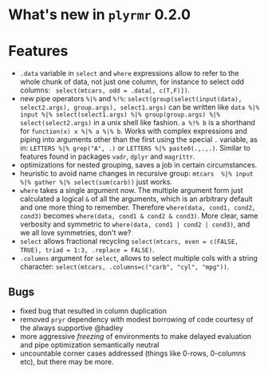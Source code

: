 # What's new in `plyrmr` 0.2.0

# Features
* `.data` variable in `select` and `where` expressions allow to refer to the whole chunk of data, not just one column, for instance to select odd columns: ` select(mtcars, odd = .data[, c(T,F)])`.
* new pipe operators `%|%` and `%!%`: `select(group(select(input(data), select2.args), group.args), select1.args)` can be written like `data %|% input %|% select(select1.args) %|% group(group.args) %|% select(select2.args)` in a unix shell like fashion. `a %!% b` is a shorthand for `function(x) x %|% a %|% b`.   Works with complex expressions and piping into arguments other than the first using the special `.` variable, as in: `LETTERS %|% grep("A", .)` or `LETTERS %|% paste0(.,.,.)`. Similar to features found in packages `vadr`, `dplyr` and `magrittr`.
* optimizations for nested grouping, saves a job in certain circumstances.
* heuristic to avoid name changes in recursive group: `mtcars  %|% input %|% gather %|% select(sum(carb))` just works.
* `where` takes a single argument now. The multiple argument form just calculated a logical `&` of all the arguments, which is an arbitrary default and one more thing to remember. Therefore `where(data, cond1, cond2, cond3)` becomes `where(data, cond1 & cond2 & cond3)`. More clear, same verbosity and symmetric to `where(data, cond1 | cond2 | cond3)`, and we all love symmetries, don't we?
* `select` allows fractional recycling `select(mtcars, even = c(FALSE, TRUE), triad = 1:3, .replace = FALSE)`.
* `.columns` argument for `select`, allows to select multiple cols with a string character: `select(mtcars, .columns=c("carb", "cyl", "mpg"))`.

## Bugs
* fixed bug that resulted in column duplication
* removed `pryr` dependency with modest borrowing of code courtesy of the always supportive @hadley
* more aggressive *freezing* of environments to make delayed evaluation and pipe optimization semantically neutral
* uncountable corner cases addressed (things like 0-rows, 0-columns etc), but there may be more.
